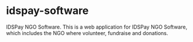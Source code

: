 # idspay-software
IDSPay NGO Software. This is a web application for IDSPay NGO Software, which includes the NGO where volunteer, fundraise and donations.
